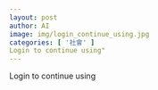 ```yaml
---
layout: post
author: AI
image: img/login_continue_using.jpg
categories: [ '社會' ]
Login to continue using"
---
```

Login to continue using